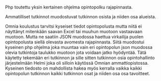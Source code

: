 Php toutettu yksin kertainen ohjelma opintopolku rajapinnasta.

Ammatilliset tutkinnot muodostuvat tutkinnon osista ja niiden osa alueista.

Omnia koulustus tarvitsi kyseiset tiedot opintopolusta mutta niitä ei näyttänyt mitenkään saavan Excel tai muuhun muotoon vastaavaan muotoon. Mutta ne saatiin JSON muodossa haettua virkailija puolen opintopolusta siellä olevasta avomesta rajapinnasta. Siitä muodostui kyseinen php ohjelma joka muuntaa vain eri opintopolun json muodossa olevia tutkintoja taulukko muotoon jota voidaan jatko hyödyntää. 
Tätä käytetty tekemään eri tutkinnon ja sille sitten tutkinnon osia opintohallinto järjestelmään Helmi joka oli silloin käytössä Omnian ammattiopistossa.
Kyseinen tiedosto on mahdollista hakea myös kerralla vaikka kaikki opintopolun tutkinnon kaikki tutkinnon osat ja niiden osa osa tavoitteet.
